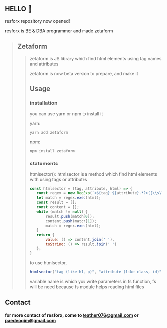 ## HELLO 🎉
resforx repository now opened!

resforx is BE & DBA programmer and made zetaform

> ## Zetaform
>> zetaform is JS library which find html elements using tag names and attributes
>>
>> zetaform is now beta version to prepare, and make it
>>
>> ## Usage
>> ### installation
>> you can use yarn or npm to install it
>> 
>> yarn:
>> ```yarn
>> yarn add zetaform
>> ```
>>
>> npm:
>> ```npm
>> npm install zetaform
>> ```
>>
>> ### statements
>>
>> htmlsector(): htmlsector is a method which find html elements with using tags or attributes
>> ```javascript
>> const htmlsector = (tag, attribute, html) => {
>>    const regex = new RegExp(`<${tag} ${attribute}.*?>([\\s\\S]*?)<\/${tag}>`, 'g');
>>    let match = regex.exec(html);
>>    const result = [];
>>    const content = [];
>>    while (match != null) {
>>        result.push(match[0]); 
>>        content.push(match[1]);  
>>        match = regex.exec(html);
>>    }
>>    return {
>>        value: () => content.join(' '), 
>>        toString: () => result.join(' ')
>>    };
>>}
>> ```
>>
>> to use htmlsector,
>> ```javascript
>> htmlsector("tag (like h1, p)", "attribute (like class, id)", <variable name>);
>> ```
>>
>> variable name is which you write parameters in fs function, fs will be need because fs module helps reading html files

## Contact
#### for more contact of resforx, come to <feather076@gmail.com> or <paedeogim@gmail.com>
